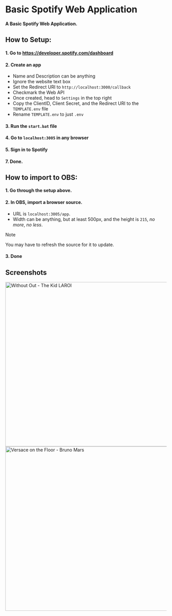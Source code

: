 <!-- Title and Description -->
# Basic Spotify Web Application
**A Basic Spotify Web Application.**
<!-- How to Setup -->
## How to Setup:
#### 1. Go to https://developer.spotify.com/dashboard
#### 2. Create an app
- Name and Description can be anything
- Ignore the website text box
- Set the Redirect URI to `http://localhost:3000/callback`
- Checkmark the Web API
- Once created, head to `Settings` in the top right
- Copy the ClientID, Client Secret, and the Redirect URI to the `TEMPLATE.env` file
- Rename `TEMPLATE.env` to just `.env`
#### 3. Run the `start.bat` file
#### 4. Go to `localhost:3005` in any browser
#### 5. Sign in to Spotify
#### 7. Done.
<!-- How to import to OBS -->
## How to import to OBS:
#### 1. Go through the setup above.
#### 2. In OBS, import a browser source.
- URL is `localhost:3005/app`.
- Width can be anything, but at least 500px, and the height is `215`, *no more*, *no less*.
> [!NOTE]
> You may have to refresh the source for it to update.
#### 3. Done
## Screenshots
<img alt="Without Out - The Kid LAROI" src="./screenshots/example1.png" width="512px">
<img alt="Versace on the Floor - Bruno Mars" src="./screenshots/example2.png" width="512px">
